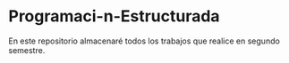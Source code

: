 # Programaci-n-Estructurada
En este repositorio almacenaré todos los trabajos que realice en segundo semestre.
